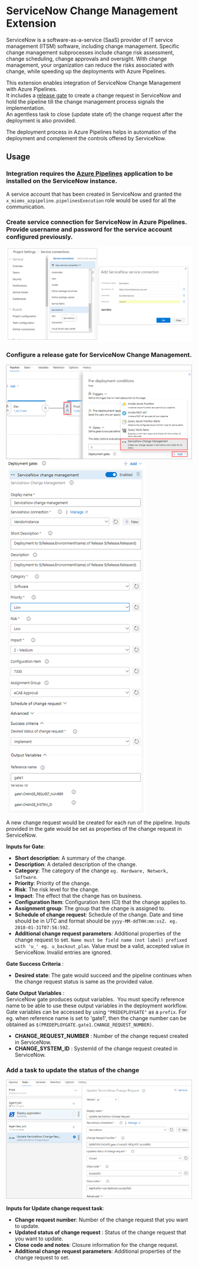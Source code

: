 
# ServiceNow Change Management Extension

ServiceNow is a software-as-a-service (SaaS) provider of IT service management (ITSM) software, including change management.
Specific change management subprocesses include change risk assessment, change scheduling, change approvals and oversight. 
With change management, your organization can reduce the risks associated with change, while speeding up the deployments with Azure Pipelines. 

This extension enables integration of ServiceNow Change Management with Azure Pipelines.                                                 
It includes a [release gate](https://docs.microsoft.com/en-us/azure/devops/pipelines/release/approvals/gates?view=vsts) to create a change request in ServiceNow and hold the pipeline till the change management process signals the implementation.                     
An agentless task to close (update state of) the change request after the deployment is also provided.

The deployment process in Azure Pipelines helps in automation of the deployment and complement the controls offered by ServiceNow.

## Usage
### Integration requires the [Azure Pipelines](https://store.servicenow.com/sn_appstore_store.do#!/store/application/fa788cb5dbb5630040669c27db961940) application to be installed on the ServiceNow instance.   
   
   A service account that has been created in ServiceNow and granted the `x_mioms_azpipeline.pipelinesExecution` role would be used for all the communication.

### Create service connection for ServiceNow in Azure Pipelines. Provide username and password for the service account configured previously.

![ServiceNow connection](images/servicenow_connection.png)

### Configure a release gate for ServiceNow Change Management.

![Release definition](images/release_definition.png)
![Release gate](images/release_gate.png)

A new change request would be created for each run of the pipeline.
Inputs provided in the gate would be set as properties of the change request in ServiceNow.

 **Inputs for Gate**:
- **Short description**: A summary of the change.
- **Description**: A detailed description of the change.
- **Category**:  The category of the change `eg. Hardware, Network, Software`.
- **Priority**: Priority of the change.
- **Risk**: The risk level for the change.
- **Impact**: The effect that the change has on business.
- **Configuration Item**: Configuration item (CI) that the change applies to.
- **Assignment group**:  The group that the change is assigned to.
- **Schedule of change request**: Schedule of the change.                                                                                                                 Date and time should be in UTC and format should be `yyyy-MM-ddTHH:mm:ssZ. eg. 2018-01-31T07:56:59Z.`
- **Additional change request parameters**:  Additional properties of the change request to set.                                                                                      `Name must be field name (not label) prefixed with 'u_' eg. u_backout_plan`.                                                            Value must be a valid, accepted value in ServiceNow. Invalid entries are ignored.

**Gate Success Criteria** :
- **Desired state**: The gate would succeed and the pipeline continues when the change request status is same as the provided value.

**Gate Output Variables** :                                                                                                             
ServiceNow gate produces output variables.                                                                                               You must specify reference name to be able to use these output variables in the deployment workflow. Gate variables can be accessed by using `"PREDEPLOYGATE"` as a `prefix`. For eg. when reference name is set to 'gate1', then the change number can be obtained as `$(PREDEPLOYGATE.gate1.CHANGE_REQUEST_NUMBER)`.

- **CHANGE_REQUEST_NUMBER** : Number of the change request created in ServiceNow.
- **CHANGE_SYSTEM_ID** : SystemId of the change request created in ServiceNow.

### Add a task to update the status of the change

![Update task](images/agentless_task.png)

**Inputs for Update change request task**:

- **Change request number**: Number of the change request that you want to update.
- **Updated status of change request** : Status of the change request that you want to update.
- **Close code and notes**: Closure information for the change request.
- **Additional change request parameters**:  Additional properties of the change request to set.


